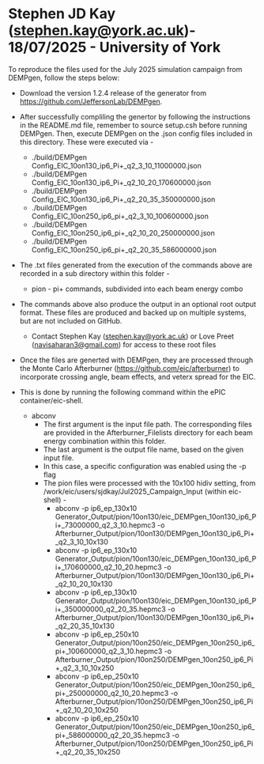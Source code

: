 # Stephen JD Kay (stephen.kay@york.ac.uk)- 18/07/2025 - University of York

To reproduce the files used for the July 2025 simulation campaign from DEMPgen, follow the steps below:

- Download the version 1.2.4 release of the generator from https://github.com/JeffersonLab/DEMPgen.

- After successfully compliling the genertor by following the instructions in the README.md file, remember to source setup.csh before running DEMPgen. Then, execute DEMPgen on the .json config files included in this directory. These were executed via -
  - ./build/DEMPgen Config_EIC_10on130_ip6_Pi+_q2_3_10_11000000.json
  - ./build/DEMPgen Config_EIC_10on130_ip6_Pi+_q2_10_20_170600000.json
  - ./build/DEMPgen Config_EIC_10on130_ip6_Pi+_q2_20_35_350000000.json
  - ./build/DEMPgen Config_EIC_10on250_ip6_pi+_q2_3_10_100600000.json
  - ./build/DEMPgen Config_EIC_10on250_ip6_pi+_q2_10_20_250000000.json
  - ./build/DEMPgen Config_EIC_10on250_ip6_pi+_q2_20_35_586000000.json

 - The .txt files generated from the execution of the commands above are recorded in a sub directory within this folder -
    - pion - pi+ commands, subdivided into each beam energy combo

- The commands above also produce the output in an optional root output format. These files are produced and backed up on multiple systems, but are not included on GitHub.
  - Contact Stephen Kay (stephen.kay@york.ac.uk) or Love Preet (navisaharan3@gmail.com) for access to these root files

- Once the files are generted with DEMPgen, they are processed through the Monte Carlo Afterburner (https://github.com/eic/afterburner) to incorporate crossing angle, beam  effects, and veterx spread for the EIC.

- This is done by running the following command within the ePIC container/eic-shell. 
  - abconv 
    - The first argument is the input file path. The corresponding files are provided in the Afterburner_Filelists directory for each beam energy combination within this folder.
    - The last argument is the output file name, based on the given input file.
    - In this case, a specific configuration was enabled using the -p flag
    - The pion files were processed with the 10x100 hidiv setting, from /work/eic/users/sjdkay/Jul2025_Campaign_Input (within eic-shell) -
      - abconv -p ip6_ep_130x10 Generator_Output/pion/10on130/eic_DEMPgen_10on130_ip6_Pi+_73000000_q2_3_10.hepmc3 -o Afterburner_Output/pion/10on130/DEMPgen_10on130_ip6_Pi+_q2_3_10_10x130
      - abconv -p ip6_ep_130x10 Generator_Output/pion/10on130/eic_DEMPgen_10on130_ip6_Pi+_170600000_q2_10_20.hepmc3 -o Afterburner_Output/pion/10on130/DEMPgen_10on130_ip6_Pi+_q2_10_20_10x130
      - abconv -p ip6_ep_130x10 Generator_Output/pion/10on130/eic_DEMPgen_10on130_ip6_Pi+_350000000_q2_20_35.hepmc3 -o Afterburner_Output/pion/10on130/DEMPgen_10on130_ip6_Pi+_q2_20_35_10x130
      - abconv -p ip6_ep_250x10 Generator_Output/pion/10on250/eic_DEMPgen_10on250_ip6_pi+_100600000_q2_3_10.hepmc3 -o Afterburner_Output/pion/10on250/DEMPgen_10on250_ip6_Pi+_q2_3_10_10x250
      - abconv -p ip6_ep_250x10 Generator_Output/pion/10on250/eic_DEMPgen_10on250_ip6_pi+_250000000_q2_10_20.hepmc3 -o Afterburner_Output/pion/10on250/DEMPgen_10on250_ip6_Pi+_q2_10_20_10x250
      - abconv -p ip6_ep_250x10 Generator_Output/pion/10on250/eic_DEMPgen_10on250_ip6_pi+_586000000_q2_20_35.hepmc3 -o Afterburner_Output/pion/10on250/DEMPgen_10on250_ip6_Pi+_q2_20_35_10x250
